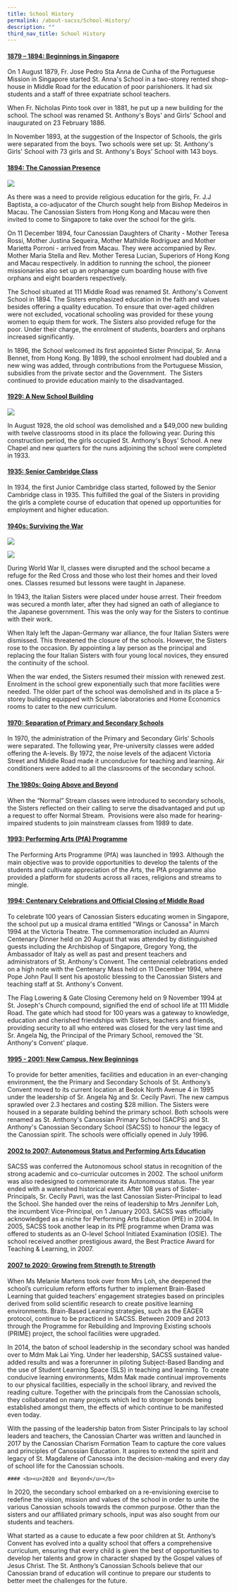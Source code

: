 ```yaml
---
title: School History
permalink: /about-sacss/School-History/
description: ""
third_nav_title: School History
---
```

#### <b><u>1879 – 1894: Beginnings in Singapore</u></b>

On 1 August 1879, Fr. Jose Pedro Sta Anna de Cunha of the Portuguese Mission in Singapore started St. Anna's School in a two-storey rented shop-house in Middle Road for the education of poor parishioners. It had six students and a staff of three expatriate school teachers.

When Fr. Nicholas Pinto took over in 1881, he put up a new building for the school. The school was renamed St. Anthony's Boys' and Girls' School and inaugurated on 23 February 1886.

In November 1893, at the suggestion of the Inspector of Schools, the girls were separated from the boys. Two schools were set up: St. Anthony's Girls' School with 73 girls and St. Anthony's Boys' School with 143 boys.

#### <b><u>1894: The Canossian Presence</u></b>

![](/images/About%20us/G2A-Boarding-School-_-Orphanage.jpg)

As there was a need to provide religious education for the girls, Fr. J.J Baptista, a co-adjucator of the Church sought help from Bishop Medeiros in Macau. The Canossian Sisters from Hong Kong and Macau were then invited to come to Singapore to take over the school for the girls.

On 11 December 1894, four Canossian Daughters of Charity - Mother Teresa Rossi, Mother Justina Sequeira, Mother Mathilde Rodriguez and Mother Marietta Porroni - arrived from Macau. They were accompanied by Rev. Mother Maria Stella and Rev. Mother Teresa Lucian, Superiors of Hong Kong and Macau respectively. In addition to running the school, the pioneer missionaries also set up an orphanage cum boarding house with five orphans and eight boarders respectively.

The School situated at 111 Middle Road was renamed St. Anthony's Convent School in 1894. The Sisters emphasized education in the faith and values besides offering a quality education. To ensure that over-aged children were not excluded, vocational schooling was provided for these young women to equip them for work. The Sisters also provided refuge for the poor. Under their charge, the enrolment of students, boarders and orphans increased significantly.

In 1896, the School welcomed its first appointed Sister Principal, Sr. Anna Bennet, from Hong Kong. By 1899, the school enrolment had doubled and a new wing was added, through contributions from the Portuguese Mission, subsidies from the private sector and the Government.  The Sisters continued to provide education mainly to the disadvantaged.


#### <b><u>1929: A New School Building</u></b>

![](/images/About%20us/G2A-Chapel-and-Nun-Quarters-scaled.jpg)

In August 1928, the old school was demolished and a $49,000 new building with twelve classrooms stood in its place the following year. During this construction period, the girls occupied St. Anthony's Boys' School. A new Chapel and new quarters for the nuns adjoining the school were completed in 1933.

#### <b><u>1935: Senior Cambridge Class</u></b>

In 1934, the first Junior Cambridge class started, followed by the Senior Cambridge class in 1935. This fulfilled the goal of the Sisters in providing the girls a complete course of education that opened up opportunities for employment and higher education.


#### <b><u>1940s: Surviving the War</u></b>

![](/images/About%20us/G2A-Pre-Secondary-Block-Construction-1536x907.jpg)

![](/images/About%20us/G2A-Post-Secondary-Block-construction-1536x968.jpg)

During World War II, classes were disrupted and the school became a refuge for the Red Cross and those who lost their homes and their loved ones. Classes resumed but lessons were taught in Japanese.

In 1943, the Italian Sisters were placed under house arrest. Their freedom was secured a month later, after they had signed an oath of allegiance to the Japanese government. This was the only way for the Sisters to continue with their work.

When Italy left the Japan-Germany war alliance, the four Italian Sisters were dismissed. This threatened the closure of the schools. However, the Sisters rose to the occasion. By appointing a lay person as the principal and replacing the four Italian Sisters with four young local novices, they ensured the continuity of the school.

When the war ended, the Sisters resumed their mission with renewed zest. Enrolment in the school grew exponentially such that more facilities were needed. The older part of the school was demolished and in its place a 5-storey building equipped with Science laboratories and Home Economics rooms to cater to the new curriculum.

#### <b><u>1970: Separation of Primary and Secondary Schools</u></b>

In 1970, the administration of the Primary and Secondary Girls’ Schools were separated. The following year, Pre-university classes were added offering the A-levels. By 1972, the noise levels of the adjacent Victoria Street and Middle Road made it unconducive for teaching and learning. Air conditioners were added to all the classrooms of the secondary school.

#### <b><u>The 1980s: Going Above and Beyond</u></b>

When the “Normal” Stream classes were introduced to secondary schools, the Sisters reflected on their calling to serve the disadvantaged and put up a request to offer Normal Stream.  Provisions were also made for hearing-impaired students to join mainstream classes from 1989 to date.

#### <b><u>1993: Performing Arts (PfA) Programme</u></b>

The Performing Arts Programme (PfA) was launched in 1993. Although the main objective was to provide opportunities to develop the talents of the students and cultivate appreciation of the Arts, the PfA programme also provided a platform for students across all races, religions and streams to mingle.

#### <b><u>1994: Centenary Celebrations and Official Closing of Middle Road</u></b>

To celebrate 100 years of Canossian Sisters educating women in Singapore, the school put up a musical drama entitled "Wings or Canossa" in March 1994 at the Victoria Theatre. The commemoration included an Alumni Centenary Dinner held on 20 August that was attended by distinguished guests including the Archbishop of Singapore, Gregory Yong, the Ambassador of Italy as well as past and present teachers and administrators of St. Anthony's Convent. The centennial celebrations ended on a high note with the Centenary Mass held on 11 December 1994, where Pope John Paul II sent his apostolic blessing to the Canossian Sisters and teaching staff at St. Anthony's Convent.

The Flag Lowering & Gate Closing Ceremony held on 9 November 1994 at St. Joseph's Church compound, signified the end of school life at 111 Middle Road. The gate which had stood for 100 years was a gateway to knowledge, education and cherished friendships with Sisters, teachers and friends, providing security to all who entered was closed for the very last time and Sr. Angela Ng, the Principal of the Primary School, removed the 'St. Anthony's Convent' plaque.

#### <b><u>1995 - 2001: New Campus, New Beginnings</u></b>

To provide for better amenities, facilities and education in an ever-changing environment, the the Primary and Secondary Schools of St. Anthony’s Convent moved to its current location at Bedok North Avenue 4 in 1995 under the leadership of Sr. Angela Ng and Sr. Cecily Pavri. The new campus sprawled over 2.3 hectares and costing $28 million. The Sisters were housed in a separate building behind the primary school. Both schools were renamed as St. Anthony's Canossian Primary School (SACPS) and St. Anthony's Canossian Secondary School (SACSS) to honour the legacy of the Canossian spirit. The schools were officially opened in July 1996.

#### <b><u>2002 to 2007: Autonomous Status and Performing Arts Education</u></b>

SACSS was conferred the Autonomous school status in recognition of the strong academic and co-curricular outcomes in 2002. The school uniform was also redesigned to commemorate its Autonomous status. The year ended with a watershed historical event. After 108 years of Sister-Principals, Sr. Cecily Pavri, was the last Canossian Sister-Principal to lead the School. She handed over the reins of leadership to Mrs Jennifer Loh, the incumbent Vice-Principal, on 1 January 2003. SACSS was officially acknowledged as a niche for Performing Arts Education (PfE) in 2004. In 2005, SACSS took another leap in its PfE programme when Drama was offered to students as an O-level School Initiated Examination (OSIE). The school received another prestigious award, the Best Practice Award for Teaching & Learning, in 2007.

#### <b><u>2007 to 2020: Growing from Strength to Strength</u></b>

When Ms Melanie Martens took over from Mrs Loh, she deepened the school’s curriculum reform efforts further to implement Brain-Based Learning that guided teachers’ engagement strategies based on principles derived from solid scientific research to create positive learning environments. Brain-Based Learning strategies, such as the EAGER protocol, continue to be practiced in SACSS. Between 2009 and 2013 through the Programme for Rebuilding and Improving Existing schools (PRIME) project, the school facilities were upgraded.

In 2014, the baton of school leadership in the secondary school was handed over to Mdm Mak Lai Ying. Under her leadership, SACSS sustained value-added results and was a forerunner in piloting Subject-Based Banding and the use of Student Learning Space (SLS) in teaching and learning. To create conducive learning environments, Mdm Mak made continual improvements to our physical facilities, especially in the school library, and revived the reading culture. Together with the principals from the Canossian schools, they collaborated on many projects which led to stronger bonds being established amongst them, the effects of which continue to be manifested even today.

With the passing of the leadership baton from Sister Principals to lay school leaders and teachers, the Canossian Charter was written and launched in 2017 by the Canossian Charism Formation Team to capture the core values and principles of Canossian Education. It aspires to extend the spirit and legacy of St. Magdalene of Canossa into the decision-making and every day of school life for the Canossian schools.

	#### <b><u>2020 and Beyond</u></b>

In 2020, the secondary school embarked on a re-envisioning exercise to redefine the vision, mission and values of the school in order to unite the various Canossian schools towards the common purpose. Other than the sisters and our affiliated primary schools, input was also sought from our students and teachers.

What started as a cause to educate a few poor children at St. Anthony’s Convent has evolved into a quality school that offers a comprehensive curriculum, ensuring that every child is given the best of opportunities to develop her talents and grow in character shaped by the Gospel values of Jesus Christ. The St. Anthony’s Canossian Schools believe that our Canossian brand of education will continue to prepare our students to better meet the challenges for the future.